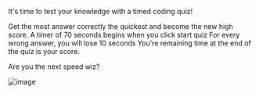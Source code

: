 It's time to test your knowledge with a timed coding quiz!


Get the most answer correctly the quickest and become the new high score.
A timer of 70 seconds begins when you click start quiz
For every wrong answer, you will lose 10 seconds
You're remaining time at the end of the quiz is your score.

Are you the next speed wiz?

![image](https://user-images.githubusercontent.com/95318031/149698660-9576540b-79f5-4ff7-827e-312f60097189.png)
